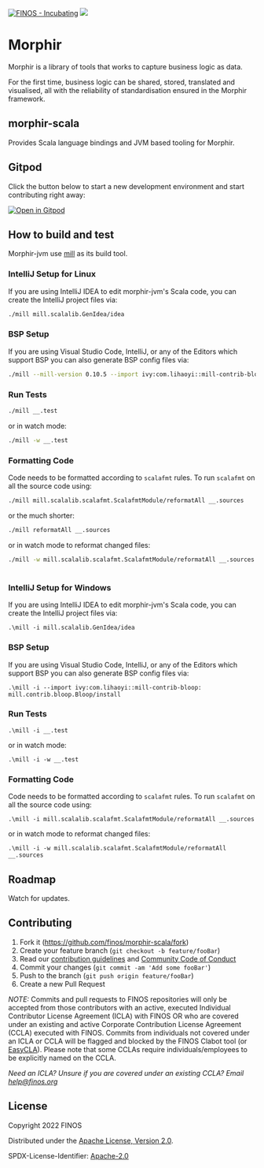 [![FINOS - Incubating](https://cdn.jsdelivr.net/gh/finos/contrib-toolbox@master/images/badge-incubating.svg)](https://finosfoundation.atlassian.net/wiki/display/FINOS/Incubating)
[<img src="https://img.shields.io/badge/slack-@finos/morphir-green.svg?logo=slack">](https://finos-lf.slack.com/messages/morphir/)

# Morphir

Morphir is a library of tools that works to capture business logic as data.

For the first time, business logic can be shared, stored, translated and visualised, all with the reliability of standardisation ensured in the Morphir framework.

## morphir-scala

Provides Scala language bindings and JVM based tooling for Morphir.

## Gitpod

Click the button below to start a new development environment and start contributing right away:


[![Open in Gitpod](https://gitpod.io/button/open-in-gitpod.svg)](https://gitpod.io/#https://github.com/finos/morphir-scala)

## How to build and test

Morphir-jvm use [mill](https://com-lihaoyi.github.io/mill) as its build tool.

### IntelliJ Setup for Linux

If you are using IntelliJ IDEA to edit morphir-jvm's Scala code, you can create the
IntelliJ project files via:

```bash
./mill mill.scalalib.GenIdea/idea
```

### BSP Setup

If you are using Visual Studio Code, IntelliJ, or any of the Editors which support BSP you can also generate BSP config files via:

```bash
./mill --mill-version 0.10.5 --import ivy:com.lihaoyi::mill-contrib-bloop: mill.contrib.Bloop/instal
```



### Run Tests

```bash
./mill __.test
```

or in watch mode:

```bash
./mill -w __.test
```

### Formatting Code

Code needs to be formatted according to `scalafmt` rules. To run `scalafmt` on all the source code using:

```bash
./mill mill.scalalib.scalafmt.ScalafmtModule/reformatAll __.sources
```

or the much shorter:

```bash
./mill reformatAll __.sources
```



or in watch mode to reformat changed files:

```bash
./mill -w mill.scalalib.scalafmt.ScalafmtModule/reformatAll __.sources
```

#

### IntelliJ Setup for Windows

If you are using IntelliJ IDEA to edit morphir-jvm's Scala code, you can create the
IntelliJ project files via:

```
.\mill -i mill.scalalib.GenIdea/idea
```

### BSP Setup

If you are using Visual Studio Code, IntelliJ, or any of the Editors which support BSP you can also generate BSP config files via:

```
.\mill -i --import ivy:com.lihaoyi::mill-contrib-bloop:  mill.contrib.bloop.Bloop/install
```

### Run Tests

```
.\mill -i __.test
```

or in watch mode:

```
.\mill -i -w __.test
```

### Formatting Code

Code needs to be formatted according to `scalafmt` rules. To run `scalafmt` on all the source code using:

```
.\mill -i mill.scalalib.scalafmt.ScalafmtModule/reformatAll __.sources
```

or in watch mode to reformat changed files:

```
.\mill -i -w mill.scalalib.scalafmt.ScalafmtModule/reformatAll __.sources
```


## Roadmap

Watch for updates.

## Contributing

1. Fork it (<https://github.com/finos/morphir-scala/fork>)
2. Create your feature branch (`git checkout -b feature/fooBar`)
3. Read our [contribution guidelines](.github/CONTRIBUTING.md) and [Community Code of Conduct](https://www.finos.org/code-of-conduct)
4. Commit your changes (`git commit -am 'Add some fooBar'`)
5. Push to the branch (`git push origin feature/fooBar`)
6. Create a new Pull Request

_NOTE:_ Commits and pull requests to FINOS repositories will only be accepted from those contributors with an active, executed Individual Contributor License Agreement (ICLA) with FINOS OR who are covered under an existing and active Corporate Contribution License Agreement (CCLA) executed with FINOS. Commits from individuals not covered under an ICLA or CCLA will be flagged and blocked by the FINOS Clabot tool (or [EasyCLA](https://github.com/finos/community/blob/master/governance/Software-Projects/EasyCLA.md)). Please note that some CCLAs require individuals/employees to be explicitly named on the CCLA.

*Need an ICLA? Unsure if you are covered under an existing CCLA? Email [help@finos.org](mailto:help@finos.org)*


## License

Copyright 2022 FINOS

Distributed under the [Apache License, Version 2.0](http://www.apache.org/licenses/LICENSE-2.0).

SPDX-License-Identifier: [Apache-2.0](https://spdx.org/licenses/Apache-2.0)
